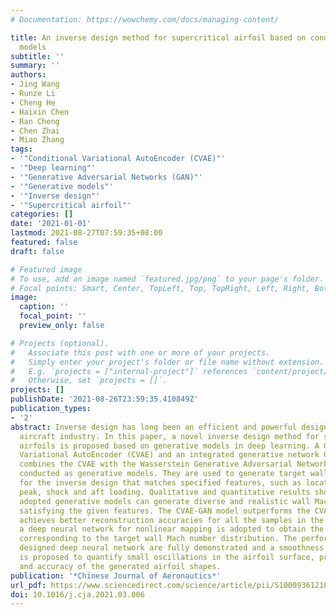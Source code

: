 ```yaml
---
# Documentation: https://wowchemy.com/docs/managing-content/

title: An inverse design method for supercritical airfoil based on conditional generative
  models
subtitle: ''
summary: ''
authors:
- Jing Wang
- Runze Li
- Cheng He
- Haixin Chen
- Ran Cheng
- Chen Zhai
- Miao Zhang
tags:
- '"Conditional Variational AutoEncoder (CVAE)"'
- '"Deep learning"'
- '"Generative Adversarial Networks (GAN)"'
- '"Generative models"'
- '"Inverse design"'
- '"Supercritical airfoil"'
categories: []
date: '2021-01-01'
lastmod: 2021-08-27T07:59:35+08:00
featured: false
draft: false

# Featured image
# To use, add an image named `featured.jpg/png` to your page's folder.
# Focal points: Smart, Center, TopLeft, Top, TopRight, Left, Right, BottomLeft, Bottom, BottomRight.
image:
  caption: ''
  focal_point: ''
  preview_only: false

# Projects (optional).
#   Associate this post with one or more of your projects.
#   Simply enter your project's folder or file name without extension.
#   E.g. `projects = ["internal-project"]` references `content/project/deep-learning/index.md`.
#   Otherwise, set `projects = []`.
projects: []
publishDate: '2021-08-26T23:59:35.410849Z'
publication_types:
- '2'
abstract: Inverse design has long been an efficient and powerful design tool in the
  aircraft industry. In this paper, a novel inverse design method for supercritical
  airfoils is proposed based on generative models in deep learning. A Conditional
  Variational AutoEncoder (CVAE) and an integrated generative network CVAE-GAN that
  combines the CVAE with the Wasserstein Generative Adversarial Networks (WGAN), are
  conducted as generative models. They are used to generate target wall Mach distributions
  for the inverse design that matches specified features, such as locations of suction
  peak, shock and aft loading. Qualitative and quantitative results show that both
  adopted generative models can generate diverse and realistic wall Mach number distributions
  satisfying the given features. The CVAE-GAN model outperforms the CVAE model and
  achieves better reconstruction accuracies for all the samples in the dataset. Furthermore,
  a deep neural network for nonlinear mapping is adopted to obtain the airfoil shape
  corresponding to the target wall Mach number distribution. The performances of the
  designed deep neural network are fully demonstrated and a smoothness measurement
  is proposed to quantify small oscillations in the airfoil surface, proving the authenticity
  and accuracy of the generated airfoil shapes.
publication: '*Chinese Journal of Aeronautics*'
url_pdf: https://www.sciencedirect.com/science/article/pii/S1000936121000662
doi: 10.1016/j.cja.2021.03.006
---
```

